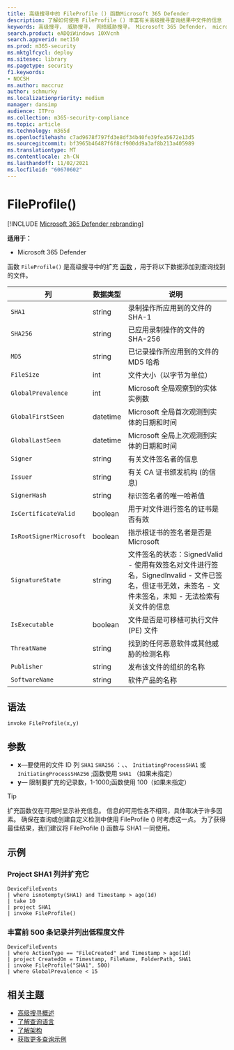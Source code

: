 ```yaml
---
title: 高级搜寻中的 FileProfile () 函数Microsoft 365 Defender
description: 了解如何使用 FileProfile () 丰富有关高级搜寻查询结果中文件的信息
keywords: 高级搜寻， 威胁搜寻， 网络威胁搜寻， Microsoft 365 Defender， microsoft 365， m365， 搜索， 查询， 遥测， 架构参考， kusto， FileProfile， 文件配置文件， 函数， 扩充
search.product: eADQiWindows 10XVcnh
search.appverid: met150
ms.prod: m365-security
ms.mktglfcycl: deploy
ms.sitesec: library
ms.pagetype: security
f1.keywords:
- NOCSH
ms.author: maccruz
author: schmurky
ms.localizationpriority: medium
manager: dansimp
audience: ITPro
ms.collection: m365-security-compliance
ms.topic: article
ms.technology: m365d
ms.openlocfilehash: c7ad9678f797fd3e8df34b40fe39fea5672e13d5
ms.sourcegitcommit: bf3965b46487f6f8cf900dd9a3af8b213a405989
ms.translationtype: MT
ms.contentlocale: zh-CN
ms.lasthandoff: 11/02/2021
ms.locfileid: "60670602"
---
```

# <a name="fileprofile"></a>FileProfile()

[!INCLUDE [Microsoft 365 Defender rebranding](../includes/microsoft-defender.md)]


**适用于：**
- Microsoft 365 Defender

函数 `FileProfile()` 是高级搜寻中的扩充 [函数](advanced-hunting-overview.md) ，用于将以下数据添加到查询找到的文件。

| 列 | 数据类型 | 说明 |
|------------|---------------|-------------|
| `SHA1` | string | 录制操作所应用到的文件的 SHA-1 |
| `SHA256` | string | 已应用录制操作的文件的 SHA-256 |
| `MD5` | string | 已记录操作所应用到的文件的 MD5 哈希 |
| `FileSize` | int | 文件大小（以字节为单位） |
| `GlobalPrevalence` | int | Microsoft 全局观察到的实体实例数 |
| `GlobalFirstSeen` | datetime | Microsoft 全局首次观测到实体的日期和时间 |
| `GlobalLastSeen` | datetime | Microsoft 全局上次观测到实体的日期和时间 |
| `Signer` | string | 有关文件签名者的信息 |
| `Issuer` | string | 有关 CA 证书颁发机构 (的信息)  |
| `SignerHash` | string | 标识签名者的唯一哈希值 |
| `IsCertificateValid` | boolean | 用于对文件进行签名的证书是否有效 |
| `IsRootSignerMicrosoft` | boolean | 指示根证书的签名者是否是 Microsoft |
| `SignatureState` | string | 文件签名的状态：SignedValid - 使用有效签名对文件进行签名，SignedInvalid - 文件已签名，但证书无效，未签名 - 文件未签名，未知 - 无法检索有关文件的信息
| `IsExecutable` | boolean | 文件是否是可移植可执行文件 (PE) 文件 |
| `ThreatName` | string | 找到的任何恶意软件或其他威胁的检测名称 |
| `Publisher` | string | 发布该文件的组织的名称 |
| `SoftwareName` | string | 软件产品的名称 |

## <a name="syntax"></a>语法

```kusto
invoke FileProfile(x,y)
```

## <a name="arguments"></a>参数

- **x**—要使用的文件 ID 列 `SHA1` `SHA256` ：、、 `InitiatingProcessSHA1` 或 `InitiatingProcessSHA256` ;函数使用 `SHA1` （如果未指定）
- **y**— 限制要扩充的记录数，1-1000;函数使用 100（如果未指定）


>[!TIP]
> 扩充函数仅在可用时显示补充信息。 信息的可用性各不相同，具体取决于许多因素。 确保在查询或创建自定义检测中使用 FileProfile () 时考虑这一点。 为了获得最佳结果，我们建议将 FileProfile () 函数与 SHA1 一同使用。

## <a name="examples"></a>示例

### <a name="project-only-the-sha1-column-and-enrich-it"></a>Project SHA1 列并扩充它

```kusto
DeviceFileEvents
| where isnotempty(SHA1) and Timestamp > ago(1d)
| take 10
| project SHA1
| invoke FileProfile()
```

### <a name="enrich-the-first-500-records-and-list-low-prevalence-files"></a>丰富前 500 条记录并列出低程度文件

```kusto
DeviceFileEvents
| where ActionType == "FileCreated" and Timestamp > ago(1d)
| project CreatedOn = Timestamp, FileName, FolderPath, SHA1
| invoke FileProfile("SHA1", 500) 
| where GlobalPrevalence < 15
```

## <a name="related-topics"></a>相关主题
- [高级搜寻概述](advanced-hunting-overview.md)
- [了解查询语言](advanced-hunting-query-language.md)
- [了解架构](advanced-hunting-schema-tables.md)
- [获取更多查询示例](advanced-hunting-shared-queries.md)
